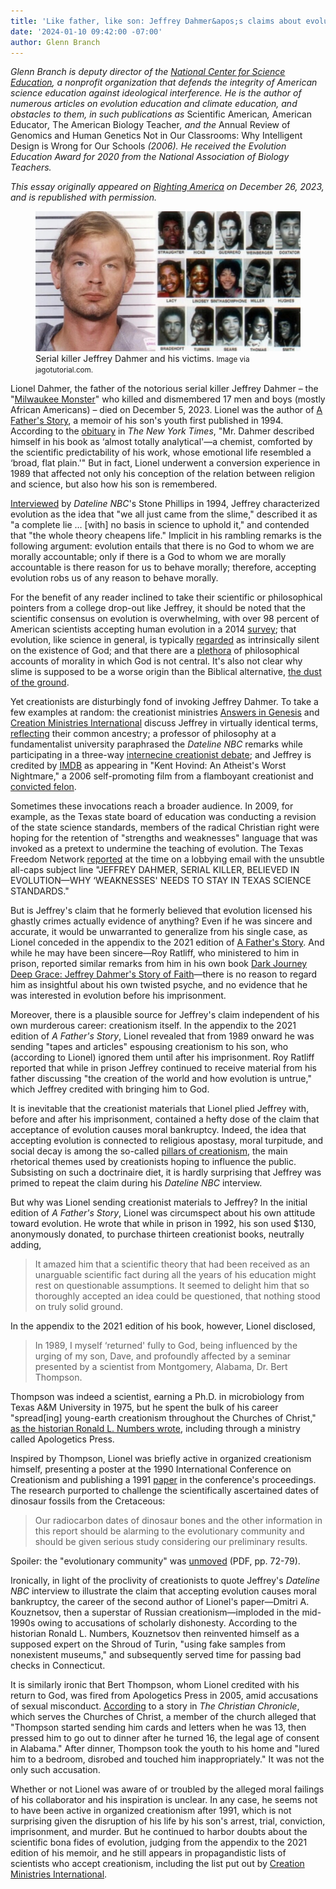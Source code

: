 ```yaml
---
title: 'Like father, like son: Jeffrey Dahmer&apos;s claims about evolution in light of Lionel Dahmer&apos;s creationism'
date: '2024-01-10 09:42:00 -07:00'
author: Glenn Branch
---
```


<div>

<p><i>Glenn Branch is deputy director of the <a href="https://ncse.ngo/">National Center for Science Education</a>, a nonprofit organization that defends the integrity of American science education against ideological interference. He is the author of numerous articles on evolution education and climate education, and obstacles to them, in such publications as </i>Scientific American<i>, </i>American Educator<i>, </i>The American Biology Teacher<i>, and the </i>Annual Review of Genomics and Human Genetics <i, and the co-editor, with Eugenie C. Scott, of </i>Not in Our Classrooms: Why Intelligent Design is Wrong for Our Schools<i> (2006). He received the Evolution Education Award for 2020 from the National Association of Biology Teachers.</i></p>

<p><i>This essay originally appeared on <a href="https://rightingamerica.net/like-father-like-son-jeffrey-dahmers-claims-about-evolution-in-light-of-lionel-dahmers-creationism/https:/rightingamerica.net/">Righting America</a> on December 26, 2023, and is republished with permission.</i></p>

<figure>
<img src="/uploads/2024/Branch_Dahmer_Article.jpg" alt="Jeffrey Dahmer and his victims"/>
<figcaption><a href=""></a>Serial killer Jeffrey Dahmer and his victims. <small>Image via jagotutorial.com.</small>
</figcaption>
</figure>

<p>Lionel Dahmer, the father of the notorious serial killer Jeffrey Dahmer – the "<a href="https://www.biography.com/crime/jeffrey-dahmer">Milwaukee Monster</a>" who killed and dismembered 17 men and boys (mostly African Americans) – died on December 5, 2023. Lionel was the author of <a href="https://www.tatteredcover.com/book/9781635615630">A Father's Story</a>, a memoir of his son's youth first published in 1994. According to the <a href="https://www.nytimes.com/2023/12/12/us/lionel-dahmer-dead.html">obituary</a> in <i>The New York Times</i>, "Mr. Dahmer described himself in his book as ‘almost totally analytical'—a chemist, comforted by the scientific predictability of his work, whose emotional life resembled a ‘broad, flat plain.'" But in fact, Lionel underwent a conversion experience in 1989 that affected not only his conception of the relation between religion and science, but also how his son is remembered.</p>

<!--more-->

<p><a href="https://www.youtube.com/watch?v=6tSxuyM93Js">Interviewed</a> by <i>Dateline NBC</i>'s Stone Phillips in 1994, Jeffrey characterized evolution as the idea that "we all just came from the slime," described it as "a complete lie … [with] no basis in science to uphold it," and contended that "the whole theory cheapens life." Implicit in his rambling remarks is the following argument: evolution entails that there is no God to whom we are morally accountable; only if there is a God to whom we are morally accountable is there reason for us to behave morally; therefore, accepting evolution robs us of any reason to behave morally.</p>

<p>For the benefit of any reader inclined to take their scientific or philosophical pointers from a college drop-out like Jeffrey, it should be noted that the scientific consensus on evolution is overwhelming, with over 98 percent of American scientists accepting human evolution in a 2014 <a href="https://www.pewresearch.org/internet/2015/01/29/public-and-scientists-express-strikingly-different-views-about-science-related-issues/">survey</a>; that evolution, like science in general, is typically <a href="https://nap.nationalacademies.org/read/5787/chapter/6#58">regarded</a> as intrinsically silent on the existence of God; and that there are a <a href="https://plato.stanford.edu/entries/metaethics/">plethora</a> of philosophical accounts of morality in which God is not central. It's also not clear why slime is supposed to be a worse origin than the Biblical alternative, <a href="https://www.biblegateway.com/passage/?search=Genesis%202&amp;version=NIV">the dust of the ground</a>.</p>

<p>Yet creationists are disturbingly fond of invoking Jeffrey Dahmer. To take a few examples at random: the creationist ministries <a href="https://answersingenesis.org/search/?refinement=&amp;language=en&amp;q=dahmer">Answers in Genesis</a> and <a href="https://creation.com/search?q=dahmer">Creation Ministries International</a> discuss Jeffrey in virtually identical terms, <a href="https://ncse.ngo/trouble-paradise">reflecting</a> their common ancestry; a professor of philosophy at a fundamentalist university paraphrased the <i>Dateline NBC</i> remarks while participating in a three-way <a href="https://zondervanacademic.com/products/three-views-on-creation-and-evolution">internecine creationist debate</a>; and Jeffrey is credited by <a href="https://www.imdb.com/title/tt5661968/">IMDB</a> as appearing in "Kent Hovind: An Atheist's Worst Nightmare," a 2006 self-promoting film from a flamboyant creationist and <a href="https://www.pnj.com/story/news/local/2015/07/10/hovind-free-jail-back-pensacola/29969745/">convicted felon</a>. </p>

<p>Sometimes these invocations reach a broader audience. In 2009, for example, as the Texas state board of education was conducting a revision of the state science standards, members of the radical Christian right were hoping for the retention of "strengths and weaknesses" language that was invoked as a pretext to undermine the teaching of evolution. The Texas Freedom Network <a href="https://tfn.org/jeffrey-dahmer-believed-in-evolution/">reported</a> at the time on a lobbying email with the unsubtle all-caps subject line "JEFFREY DAHMER, SERIAL KILLER, BELIEVED IN EVOLUTION—WHY ‘WEAKNESSES' NEEDS TO STAY IN TEXAS SCIENCE STANDARDS."</p>

<p>But is Jeffrey's claim that he formerly believed that evolution licensed his ghastly crimes actually evidence of anything? Even if he was sincere and accurate, it would be unwarranted to generalize from his single case, as Lionel conceded in the appendix to the 2021 edition of <a href="https://www.tatteredcover.com/book/9781635615630">A Father's Story</a>. And while he may have been sincere—Roy Ratliff, who ministered to him in prison, reported similar remarks from him in his own book <a href="https://www.tatteredcover.com/book/9780976779025">Dark Journey Deep Grace: Jeffrey Dahmer's Story of Faith</a>—there is no reason to regard him as insightful about his own twisted psyche, and no evidence that he was interested in evolution before his imprisonment.</p>

<p>Moreover, there is a plausible source for Jeffrey's claim independent of his own murderous career: creationism itself. In the appendix to the 2021 edition of <i>A Father's Story</i>, Lionel revealed that from 1989 onward he was sending "tapes and articles" espousing creationism to his son, who (according to Lionel) ignored them until after his imprisonment. Roy Ratliff reported that while in prison Jeffrey continued to receive material from his father discussing "the creation of the world and how evolution is untrue," which Jeffrey credited with bringing him to God.</p>

<p>It is inevitable that the creationist materials that Lionel plied Jeffrey with, before and after his imprisonment, contained a hefty dose of the claim that acceptance of evolution causes moral bankruptcy. Indeed, the idea that accepting evolution is connected to religious apostasy, moral turpitude, and social decay is among the so-called <a href="https://shuddhashar.com/learning-from-the-american-evolution-wars/">pillars of creationism</a>, the main rhetorical themes used by creationists hoping to influence the public. Subsisting on such a doctrinaire diet, it is hardly surprising that Jeffrey was primed to repeat the claim during his <i>Dateline NBC</i> interview.</p>

<p>But why was Lionel sending creationist materials to Jeffrey? In the initial edition of <i>A Father's Story</i>, Lionel was circumspect about his own attitude toward evolution. He wrote that while in prison in 1992, his son used $130, anonymously donated, to purchase thirteen creationist books, neutrally adding, </p>

<blockquote><p>It amazed him that a scientific theory that had been received as an unarguable scientific fact during all the years of his education might rest on questionable assumptions. It seemed to delight him that so thoroughly accepted an idea could be questioned, that nothing stood on truly solid ground.</p></blockquote>

<p>In the appendix to the 2021 edition of his book, however, Lionel disclosed,</p>

<blockquote><p>In 1989, I myself ‘returned' fully to God, being influenced by the urging of my son, Dave, and profoundly affected by a seminar presented by a scientist from Montgomery, Alabama, Dr. Bert Thompson.</p></blockquote>

<p>Thompson was indeed a scientist, earning a Ph.D. in microbiology from Texas A&amp;M University in 1975, but he spent the bulk of his career "spread[ing] young-earth creationism throughout the Churches of Christ," <a href="https://www.tatteredcover.com/book/9780674023390">as the historian Ronald L. Numbers wrote</a>, including through a ministry called Apologetics Press.</p>

<p>Inspired by Thompson, Lionel was briefly active in organized creationism himself, presenting a poster at the 1990 International Conference on Creationism and publishing a 1991 <a href="https://digitalcommons.cedarville.edu/cgi/viewcontent.cgi?article=1458&amp;context=icc_proceedings">paper</a> in the conference's proceedings. The research purported to challenge the scientifically ascertained dates of dinosaur fossils from the Cretaceous: </p>

<blockquote><p>Our radiocarbon dates of dinosaur bones and the other information in this report should be alarming to the evolutionary community and should be given serious study considering our preliminary results.</p></blockquote>

<p>Spoiler: the "evolutionary community" was <a href="https://nabt.org/files/galleries/February2020ABT.pdf">unmoved</a> (PDF, pp. 72-79).</p>

<p>Ironically, in light of the proclivity of creationists to quote Jeffrey's <i>Dateline NBC</i> interview to illustrate the claim that accepting evolution causes moral bankruptcy, the career of the second author of Lionel's paper—Dmitri A. Kouznetsov, then a superstar of Russian creationism—imploded in the mid-1990s owing to accusations of scholarly dishonesty. According to the historian Ronald L. Numbers, Kouznetsov then reinvented himself as a supposed expert on the Shroud of Turin, "using fake samples from nonexistent museums," and subsequently served time for passing bad checks in Connecticut.</p>

<p>It is similarly ironic that Bert Thompson, whom Lionel credited with his return to God, was fired from Apologetics Press in 2005, amid accusations of sexual misconduct. <a href="https://christianchronicle.org/longtime-director-of-apologetics-press-fired/">According</a> to a story in <i>The Christian Chronicle</i>, which serves the Churches of Christ, a member of the church alleged that "Thompson started sending him cards and letters when he was 13, then pressed him to go out to dinner after he turned 16, the legal age of consent in Alabama." After dinner, Thompson took the youth to his home and "lured him to a bedroom, disrobed and touched him inappropriately." It was not the only such accusation.</p>

<p>Whether or not Lionel was aware of or troubled by the alleged moral failings of his collaborator and his inspiration is unclear. In any case, he seems not to have been active in organized creationism after 1991, which is not surprising given the disruption of his life by his son's arrest, trial, conviction, imprisonment, and murder. But he continued to harbor doubts about the scientific bona fides of evolution, judging from the appendix to the 2021 edition of his memoir, and he still appears in propagandistic lists of scientists who accept creationism, including the list put out by <a href="https://creation.com/scientists-alive-today-who-accept-the-biblical-account-of-creation">Creation Ministries International</a>.</p>

</div>
